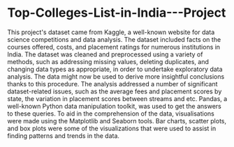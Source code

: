 # Top-Colleges-List-in-India---Project

This project's dataset came from Kaggle, a well-known website for data science competitions and data analysis. The dataset included facts on the courses offered, costs, and placement ratings for numerous institutions in India. The dataset was cleaned and preprocessed using a variety of methods, such as addressing missing values, deleting duplicates, and changing data types as appropriate, in order to undertake exploratory data analysis. The data might now be used to derive more insightful conclusions thanks to this procedure. The analysis addressed a number of significant dataset-related issues, such as the average fees and placement scores by state, the variation in placement scores between streams and etc. Pandas, a well-known Python data manipulation toolkit, was used to get the answers to these queries. To aid in the comprehension of the data, visualisations were made using the Matplotlib and Seaborn tools. Bar charts, scatter plots, and box plots were some of the visualizations that were used to assist in finding patterns and trends in the data.
